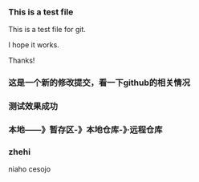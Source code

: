 ### This is a test file

This is a test file for git.

I hope it works.

Thanks!

### 这是一个新的修改提交，看一下github的相关情况
### 测试效果成功



### 本地——》暂存区-》本地仓库-》·远程仓库


### zhehi
   
   niaho 
   cesojo
   